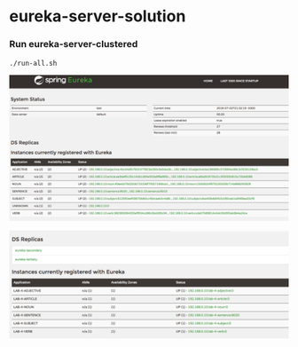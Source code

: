 # eureka-server-solution

### Run eureka-server-clustered
```
./run-all.sh
```
![](image.png)

![](image2.png)